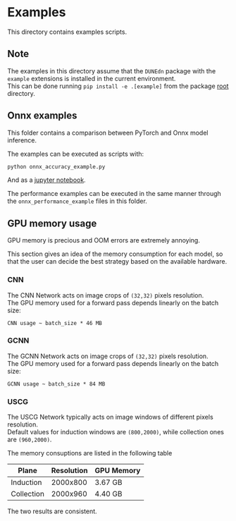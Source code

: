 # Examples

This directory contains examples scripts.

## Note

The examples in this directory assume that the `DUNEdn` package with the
`example` extensions is installed in the current environment.  
This can be done running `pip install -e .[example]` from the package [root](..)
directory.

## Onnx examples

This folder contains a comparison between PyTorch and Onnx model inference.  

The examples can be executed as scripts with:

```bash
python onnx_accuracy_example.py
```

And as a [jupyter notebook](onnx_accuracy_example.ipynb).

The performance examples can be executed in the same manner through the
`onnx_performance_example` files in this folder.

## GPU memory usage

GPU memory is precious and OOM errors are extremely annoying.

This section gives an idea of the memory consumption for each model, so that the
user can decide the best strategy based on the available hardware.

### CNN

The CNN Network acts on image crops of `(32,32)` pixels resolution.  
The GPU memory used for a forward pass depends linearly on the batch size:

```text
CNN usage ~ batch_size * 46 MB
```

### GCNN

The GCNN Network acts on image crops of `(32,32)` pixels resolution.  
The GPU memory used for a forward pass depends linearly on the batch size:

```text
GCNN usage ~ batch_size * 84 MB
```

### USCG

The USCG Network typically acts on image windows of different pixels resolution.  
Default values for induction windows are `(800,2000)`, while collection ones are
`(960,2000)`.

The memory consuptions are listed in the following table

Plane | Resolution | GPU Memory |
|--|--|--|
Induction | 2000x800 | 3.67 GB |
Collection | 2000x960 | 4.40 GB |

The two results are consistent.
